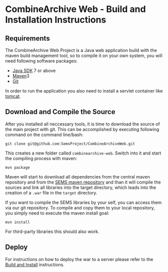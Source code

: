 CombineArchive Web - Build and Installation Instructions 
==========================================================

Requirements 
-------------

The CombineArchive Web Project is a Java web application build with the maven build management tool, so to compile it on your own system, you will need following software packages:

* [Java SDK](http://www.oracle.com/technetwork/java/javase/downloads/index.html) 7 or above
* [Maven](http://maven.apache.org/)3
* [Git](http://git-scm.com/)

In order to run the application you also need to install a servlet container like [tomcat](http://tomcat.apache.org/).

Download and Compile the Source 
--------------------------------

After you installed all neccessary tools, it is time to download the source of the main project with git. This can be accomplished by executing following command on the command line/bash:

```
git clone git@github.com:SemsProject/CombineArchiveWeb.git
```

This creates a new folder called `combinearchive-web`. Switch into it and start the compiling process with maven:

```
mvn package
```

Maven will start to download all dependencies from the central maven repository and from the [SEMS maven repository](https://sems.uni-rostock.de/2013/10/maven-repository/) and than it will compile the sources and link all libraries into the target directory, which leads into the creation of a `.war` file in the `target` directory.

If you want to compile the SEMS libraries by your self, you can access them via our git repository. To compile and copy them to your local repository, you simply need to execute the maven install goal:

```
mvn install
```

For third-party libraries this should also work.

Deploy 
-------

For instructions on how to deploy the war to a server please refer to the [Build and Install](BuildAndInstall#deploy-the-binary) instructions.
